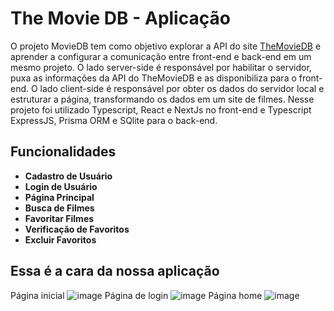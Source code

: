 # The Movie DB - Aplicação

O projeto MovieDB tem como objetivo explorar a API do site [TheMovieDB](https://www.themoviedb.org/) e aprender a configurar a comunicação entre front-end e back-end em um mesmo projeto. O lado server-side é responsável por habilitar o servidor, puxa as informações da API do TheMovieDB e as disponibiliza para o front-end. O lado client-side é responsável por obter os dados do servidor local e estruturar a página, transformando os dados em um site de filmes. Nesse projeto foi utilizado Typescript, React e NextJs no front-end e Typescript ExpressJS, Prisma ORM e SQlite para o back-end.


## Funcionalidades

- **Cadastro de Usuário**
- **Login de Usuário**
- **Página Principal**
- **Busca de Filmes**
- **Favoritar Filmes**
- **Verificação de Favoritos**
- **Excluir Favoritos**

## Essa é a cara da nossa aplicação
Página inicial
![image](https://github.com/talitaester/A-TheMovieDB-application/assets/123506901/15927e8e-433b-41b8-9b8c-cdfbb2f39b71)
Página de login
![image](https://github.com/talitaester/A-TheMovieDB-application/assets/123506901/8c398aa1-f445-48b3-bc3a-0c85eda0afb8)
Página home
![image](https://github.com/talitaester/A-TheMovieDB-application/assets/123506901/0501cb51-85a7-41fd-95d8-0930b75baf7e)



